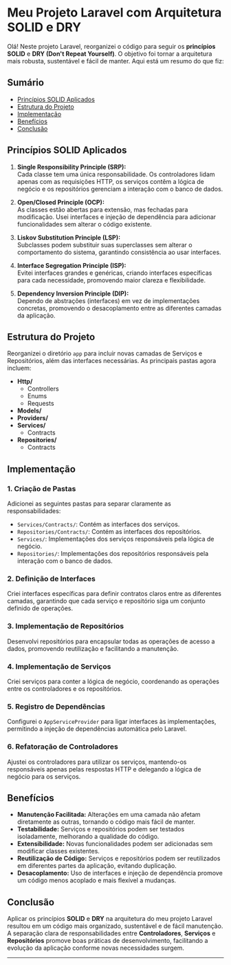 # Meu Projeto Laravel com Arquitetura SOLID e DRY

Olá! Neste projeto Laravel, reorganizei o código para seguir os **princípios SOLID** e **DRY (Don't Repeat Yourself)**. O objetivo foi tornar a arquitetura mais robusta, sustentável e fácil de manter. Aqui está um resumo do que fiz:

## Sumário

- [Princípios SOLID Aplicados](#princípios-solid-aplicados)
- [Estrutura do Projeto](#estrutura-do-projeto)
- [Implementação](#implementação)
- [Benefícios](#benefícios)
- [Conclusão](#conclusão)

## Princípios SOLID Aplicados

1. **Single Responsibility Principle (SRP):**  
   Cada classe tem uma única responsabilidade. Os controladores lidam apenas com as requisições HTTP, os serviços contêm a lógica de negócio e os repositórios gerenciam a interação com o banco de dados.

2. **Open/Closed Principle (OCP):**  
   As classes estão abertas para extensão, mas fechadas para modificação. Usei interfaces e injeção de dependência para adicionar funcionalidades sem alterar o código existente.

3. **Liskov Substitution Principle (LSP):**  
   Subclasses podem substituir suas superclasses sem alterar o comportamento do sistema, garantindo consistência ao usar interfaces.

4. **Interface Segregation Principle (ISP):**  
   Evitei interfaces grandes e genéricas, criando interfaces específicas para cada necessidade, promovendo maior clareza e flexibilidade.

5. **Dependency Inversion Principle (DIP):**  
   Dependo de abstrações (interfaces) em vez de implementações concretas, promovendo o desacoplamento entre as diferentes camadas da aplicação.

## Estrutura do Projeto

Reorganizei o diretório `app` para incluir novas camadas de Serviços e Repositórios, além das interfaces necessárias. As principais pastas agora incluem:

- **Http/**
  - Controllers
  - Enums
  - Requests
- **Models/**
- **Providers/**
- **Services/**
  - Contracts
- **Repositories/**
  - Contracts

## Implementação

### 1. Criação de Pastas

Adicionei as seguintes pastas para separar claramente as responsabilidades:

- `Services/Contracts/`: Contém as interfaces dos serviços.
- `Repositories/Contracts/`: Contém as interfaces dos repositórios.
- `Services/`: Implementações dos serviços responsáveis pela lógica de negócio.
- `Repositories/`: Implementações dos repositórios responsáveis pela interação com o banco de dados.

### 2. Definição de Interfaces

Criei interfaces específicas para definir contratos claros entre as diferentes camadas, garantindo que cada serviço e repositório siga um conjunto definido de operações.

### 3. Implementação de Repositórios

Desenvolvi repositórios para encapsular todas as operações de acesso a dados, promovendo reutilização e facilitando a manutenção.

### 4. Implementação de Serviços

Criei serviços para conter a lógica de negócio, coordenando as operações entre os controladores e os repositórios.

### 5. Registro de Dependências

Configurei o `AppServiceProvider` para ligar interfaces às implementações, permitindo a injeção de dependências automática pelo Laravel.

### 6. Refatoração de Controladores

Ajustei os controladores para utilizar os serviços, mantendo-os responsáveis apenas pelas respostas HTTP e delegando a lógica de negócio para os serviços.

## Benefícios

- **Manutenção Facilitada:** Alterações em uma camada não afetam diretamente as outras, tornando o código mais fácil de manter.
- **Testabilidade:** Serviços e repositórios podem ser testados isoladamente, melhorando a qualidade do código.
- **Extensibilidade:** Novas funcionalidades podem ser adicionadas sem modificar classes existentes.
- **Reutilização de Código:** Serviços e repositórios podem ser reutilizados em diferentes partes da aplicação, evitando duplicação.
- **Desacoplamento:** Uso de interfaces e injeção de dependência promove um código menos acoplado e mais flexível a mudanças.

## Conclusão

Aplicar os princípios **SOLID** e **DRY** na arquitetura do meu projeto Laravel resultou em um código mais organizado, sustentável e de fácil manutenção. A separação clara de responsabilidades entre **Controladores**, **Serviços** e **Repositórios** promove boas práticas de desenvolvimento, facilitando a evolução da aplicação conforme novas necessidades surgem.

---

